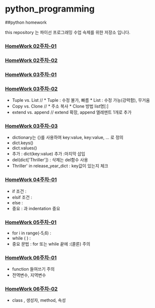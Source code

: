 # python_programming
##python homework

this repository 는 파이선 프로그래밍 수업 숙제를 위한 저장소 입니다.

### [HomeWork 02주차-01](https://github.com/lim-ilyong/python_programming/blob/main/hw1/Types(%ED%95%99%EC%83%9D%EC%9A%A9).ipynb)
### [HomeWork 02주차-02](https://github.com/lim-ilyong/python_programming/blob/main/hw1/Strings(%ED%95%99%EC%83%9D%EC%9A%A9).ipynb)

### [HomeWork 03주차-01](https://github.com/lim-ilyong/python_programming/blob/main/hw2/Tuples(%ED%95%99%EC%83%9D%EC%9A%A9).ipynb)
### [HomeWork 03주차-02](https://github.com/lim-ilyong/python_programming/blob/main/hw2/Lists(%ED%95%99%EC%83%9D%EC%9A%A9).ipynb)
  * Tuple vs. List //  * Tuple : 수정 불가, 빠름   * List : 수정 가능(강력함), 무거움
  * Copy vs. Clone // * 주소 복사  * Clone 방법 list명[:]
  * extend vs. append // extend 확장, append 엘레멘트 1개로 추가    
### [HomeWork 03주차-03](https://github.com/lim-ilyong/python_programming/blob/main/hw2/Dictionaries(%ED%95%99%EC%83%9D%EC%9A%A9).ipynb)
  * dictionary는 {}를 사용하여 key:value,  key:value, … 로 정의			
  * dict.keys()			
  * dict.values()			
  * 추가 : dict(key:value) 추가 :마지막 삽입			
  * del(dict['Thriller'])  : 삭제는 del함수 사용			
  * Thriller' in release_year_dict : key값이 있는지 체크			

### [HomeWork 04주차-01](https://github.com/lim-ilyong/python_programming/blob/main/hw3/Conditions(%ED%95%99%EC%83%9D%EC%9A%A9).ipynb)
  * if 조건 :
  * elsif 조건 :
  * else :
  * 중요 : 과 indentation 중요

### [HomeWork 05주차-01](https://github.com/lim-ilyong/python_programming/blob/main/hw4/Loops(%ED%95%99%EC%83%9D%EC%9A%A9).ipynb)
  * for i in range(-5,6) : 
  * while ( ) :
  * 중요 문법 : for 또는 while 끝에 :(콜론) 주의


### [HomeWork 06주차-01](https://github.com/lim-ilyong/python_programming/blob/main/hw5/Functions(%ED%95%99%EC%83%9D%EC%9A%A9).ipynb)
  * function 들여쓰기 주의
  * 전역변수, 지역변수

### [HomeWork 06주차-02](https://github.com/lim-ilyong/python_programming/blob/main/hw5/Classes(%ED%95%99%EC%83%9D%EC%9A%A9).ipynb)
  * class , 생성자, method, 속성



